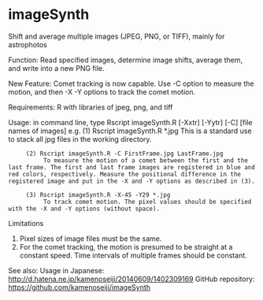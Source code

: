 imageSynth
==========

Shift and average multiple images (JPEG, PNG, or TIFF), mainly for astrophotos

Function:
	Read specified images, determine image shifts, average them, and write into a new PNG file.

New Feature:
    Comet tracking is now capable. Use -C option to measure the motion, and then -X -Y options to track the comet motion.

Requirements:
	R with libraries of jpeg, png, and tiff

Usage: in command line, type
	Rscript imageSynth.R [-Xxtr] [-Yytr] [-C] [file names of images]
	e.g. (1) Rscript imageSynth.R *.jpg
              This is a standard use to stack all jpg files in the working directory.

         (2) Rscript imageSynth.R -C FirstFrame.jpg LastFrame.jpg
              To measure the motion of a comet between the first and the last frame. The first and last frame images are registered in blue and red colors, respectively. Measure the positional difference in the registered image and put in the -X and -Y options as described in (3).

         (3) Rscript imageSynth.R -X-45 -Y29 *.jpg
              To track comet motion. The pixel values should be specified with the -X and -Y options (without space).

Limitations
 1. Pixel sizes of image files must be the same.
 2. For the comet tracking, the motion is presumed to be straight at a constant speed. Time intervals of multiple frames should be constant.

See also:
	Usage in Japanese: http://d.hatena.ne.jp/kamenoseiji/20140609/1402309169
	GitHub repository: https://github.com/kamenoseiji/imageSynth

